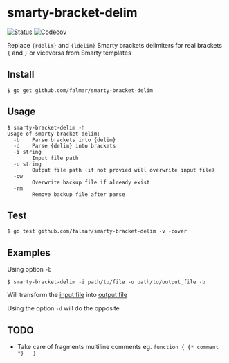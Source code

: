 # smarty-bracket-delim

[![Status](https://travis-ci.org/falmar/smarty-bracket-delim.svg?branch=master)](https://travis-ci.org/falmar/smarty-bracket-delim) [![Codecov](https://img.shields.io/codecov/c/github/falmar/smarty-bracket-delim.svg)](https://codecov.io/gh/falmar/smarty-bracket-delim)

Replace `{rdelim}` and `{ldelim}` Smarty brackets delimiters for real brackets `{` and `}` or viceversa from Smarty templates


## Install

`$ go get github.com/falmar/smarty-bracket-delim`

## Usage

```
$ smarty-bracket-delim -h
Usage of smarty-bracket-delim:
  -b	Parse brackets into {delim}
  -d	Parse {delim} into brackets
  -i string
    	Input file path
  -o string
    	Output file path (if not provied will overwrite input file)
  -ow
    	Overwrite backup file if already exist
  -rm
    	Remove backup file after parse
```

## Test

`$ go test github.com/falmar/smarty-bracket-delim -v -cover`

## Examples

Using option `-b`

```
$ smarty-bracket-delim -i path/to/file -o path/to/output_file -b
```

Will transform the [input file](https://github.com/falmar/smarty-bracket-delim/blob/master/files/simple_bracket.tpl) into [output file](https://github.com/falmar/smarty-bracket-delim/blob/master/files/simple_delim.tpl)

Using the option `-d` will do the opposite

## TODO

- Take care of fragments multiline comments eg. `function { {* comment *}   }`
